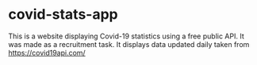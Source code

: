 # covid-stats-app
This is a website displaying Covid-19 statistics using a free public API. It was made as a recruitment task.
It displays data updated daily taken from https://covid19api.com/
